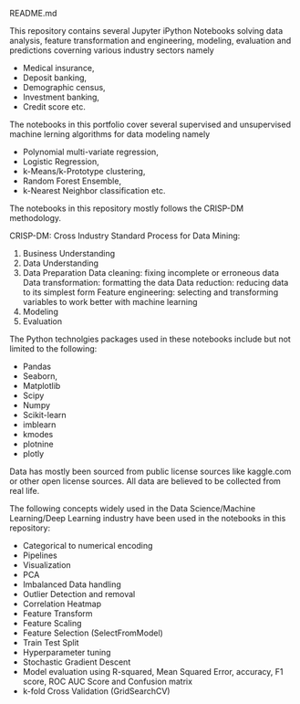 README.md

This repository contains several Jupyter iPython Notebooks solving data analysis, feature transformation and engineering, modeling, evaluation and predictions coverning various industry sectors namely 
- Medical insurance, 
- Deposit banking, 
- Demographic census, 
- Investment banking, 
- Credit score etc.

The notebooks in this portfolio cover several supervised and unsupervised machine lerning algorithms for data modeling namely 
- Polynomial multi-variate regression, 
- Logistic Regression, 
- k-Means/k-Prototype clustering, 
- Random Forest Ensemble,
- k-Nearest Neighbor classification etc.

The notebooks in this repository mostly follows the CRISP-DM methodology.

CRISP-DM: Cross Industry Standard Process for Data Mining:
1. Business Understanding
2. Data Understanding
3. Data Preparation
	Data cleaning: fixing incomplete or erroneous data
	Data transformation: formatting the data
	Data reduction: reducing data to its simplest form
	Feature engineering: selecting and transforming variables to work better with machine learning
4. Modeling
5. Evaluation

The Python technolgies packages used in these notebooks include but not limited to the following:
- Pandas
- Seaborn,
- Matplotlib
- Scipy
- Numpy
- Scikit-learn
- imblearn
- kmodes
- plotnine
- plotly

Data has mostly been sourced from public license sources like kaggle.com or other open license sources. All data are believed to be collected from real life.

The following concepts widely used in the Data Science/Machine Learning/Deep Learning industry have been used in the notebooks in this repository:
- Categorical to numerical encoding
- Pipelines
- Visualization
- PCA
- Imbalanced Data handling
- Outlier Detection and removal
- Correlation Heatmap
- Feature Transform
- Feature Scaling
- Feature Selection (SelectFromModel)
- Train Test Split
- Hyperparameter tuning
- Stochastic Gradient Descent
- Model evaluation using R-squared, Mean Squared Error, accuracy, F1 score, ROC AUC Score and Confusion matrix
- k-fold Cross Validation  (GridSearchCV)


